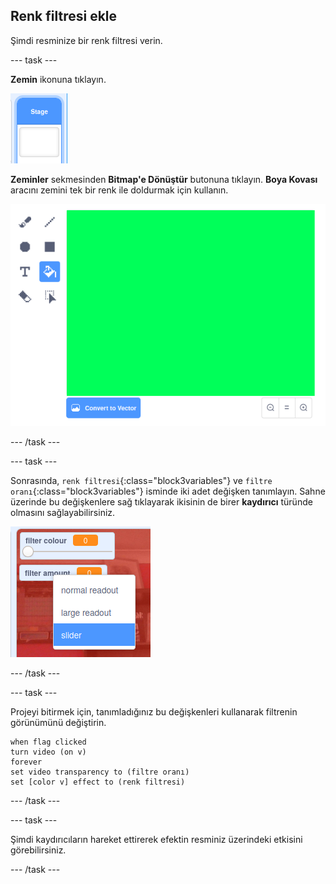 ## Renk filtresi ekle

Şimdi resminize bir renk filtresi verin.

--- task ---

**Zemin** ikonuna tıklayın.

![sahne ikonunu gösteren görüntü](images/stage.png)

**Zeminler** sekmesinden **Bitmap'e Dönüştür** butonuna tıklayın. **Boya Kovası** aracını zemini tek bir renk ile doldurmak için kullanın.

![zemini renklendirilmiş sahne görüntüsü](images/paint-bucket.png)

--- /task ---

--- task ---

Sonrasında, `renk filtresi`{:class="block3variables"} ve `filtre oranı`{:class="block3variables"} isminde iki adet değişken tanımlayın. Sahne üzerinde bu değişkenlere sağ tıklayarak ikisinin de birer **kaydırıcı** türünde olmasını sağlayabilirsiniz.

![değişkenlerin kaydırıcılar ile değişiminin görüntüsü](images/sliders.png)

--- /task ---

--- task ---

Projeyi bitirmek için, tanımladığınız bu değişkenleri kullanarak filtrenin görünümünü değiştirin.

```blocks3
when flag clicked
turn video (on v)
forever
set video transparency to (filtre oranı)
set [color v] effect to (renk filtresi)
```

--- /task ---

--- task ---

Şimdi kaydırıcıların hareket ettirerek efektin resminiz üzerindeki etkisini görebilirsiniz.

--- /task ---




